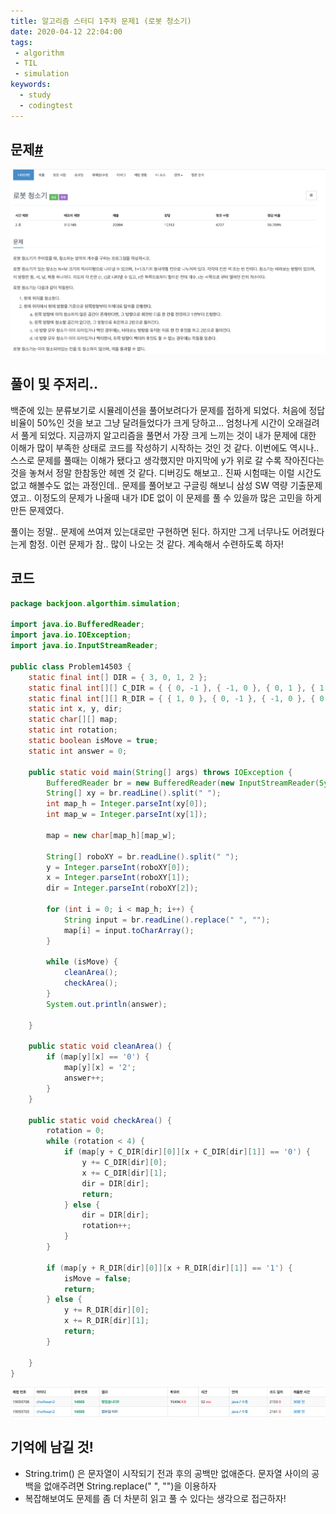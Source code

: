 ```yaml
---
title: 알고리즘 스터디 1주차 문제1 (로봇 청소기)
date: 2020-04-12 22:04:00
tags:
 - algorithm
 - TIL
 - simulation
keywords:
  - study
  - codingtest
---
```


## 문제[#](https://www.acmicpc.net/problem/14503)

![algorithm-1-1](images/algorithm-1-1.png)

## 풀이 및 주저리..

백준에 있는 분류보기로 시뮬레이션을 풀어보려다가 문제를 접하게 되었다. 처음에 정답 비율이 50%인 것을 보고 그냥 달려들었다가 크게 당하고... 엄청나게 시간이 오래걸려서 풀게 되었다. 지금까지 알고리즘을 풀면서 가장 크게 느끼는 것이 내가 문제에 대한 이해가 많이 부족한 상태로 코드를 작성하기 시작하는 것인 것 같다. 이번에도 역시나.. 스스로 문제를 풀때는 이해가 됐다고 생각했지만 마지막에 y가 위로 갈 수록 작아진다는 것을 놓쳐서 정말 한참동안 헤멘 것 같다. 디버깅도 해보고.. 진짜 시험때는 이럴 시간도 없고 해볼수도 없는 과정인데.. 문제를 풀어보고 구글링 해보니 삼성 SW 역량 기출문제였고.. 이정도의 문제가 나올때 내가 IDE 없이 이 문제를 풀 수 있을까 많은 고민을 하게 만든 문제였다. 



풀이는 정말.. 문제에 쓰여져 있는대로만 구현하면 된다. 하지만 그게 너무나도 어려웠다는게 함정. 이런 문제가 참.. 많이 나오는 것 같다. 계속해서 수련하도록 하자!

## 코드

```java
package backjoon.algorthim.simulation;

import java.io.BufferedReader;
import java.io.IOException;
import java.io.InputStreamReader;

public class Problem14503 {
	static final int[] DIR = { 3, 0, 1, 2 };
	static final int[][] C_DIR = { { 0, -1 }, { -1, 0 }, { 0, 1 }, { 1, 0 } }; // y, x 의 오른쪽
	static final int[][] R_DIR = { { 1, 0 }, { 0, -1 }, { -1, 0 }, { 0, 1 } }; // y, x 의 반대방향
	static int x, y, dir;
	static char[][] map;
	static int rotation;
	static boolean isMove = true;
	static int answer = 0;

	public static void main(String[] args) throws IOException {
		BufferedReader br = new BufferedReader(new InputStreamReader(System.in));
		String[] xy = br.readLine().split(" ");
		int map_h = Integer.parseInt(xy[0]);
		int map_w = Integer.parseInt(xy[1]);

		map = new char[map_h][map_w];

		String[] roboXY = br.readLine().split(" ");
		y = Integer.parseInt(roboXY[0]);
		x = Integer.parseInt(roboXY[1]);
		dir = Integer.parseInt(roboXY[2]);

		for (int i = 0; i < map_h; i++) {
			String input = br.readLine().replace(" ", "");
			map[i] = input.toCharArray();
		}

		while (isMove) {
			cleanArea();
			checkArea();
		}
		System.out.println(answer);

	}

	public static void cleanArea() {
		if (map[y][x] == '0') {
			map[y][x] = '2';
			answer++;
		}
	}

	public static void checkArea() {
		rotation = 0;
		while (rotation < 4) {
			if (map[y + C_DIR[dir][0]][x + C_DIR[dir][1]] == '0') {
				y += C_DIR[dir][0];
				x += C_DIR[dir][1];
				dir = DIR[dir];
				return;
			} else {
				dir = DIR[dir];
				rotation++;
			}
		}

		if (map[y + R_DIR[dir][0]][x + R_DIR[dir][1]] == '1') {
			isMove = false;
			return;
		} else {
			y += R_DIR[dir][0];
			x += R_DIR[dir][1];
			return;
		}

	}
}
```



![algorithm-1-1-c](images/algorithm-1-1-c.png)



## 기억에 남길 것!

- String.trim() 은 문자열이 시작되기 전과 후의 공백만 없애준다. 문자열 사이의 공백을 없애주려면 String.replace(" ", "")을 이용하자
- 복잡해보여도 문제를 좀 더 차분히 읽고 풀 수 있다는 생각으로 접근하자!
